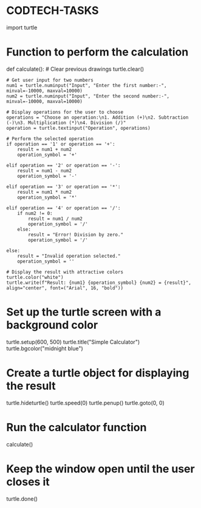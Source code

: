 # CODTECH-TASKS
import turtle

# Function to perform the calculation
def calculate():
    # Clear previous drawings
    turtle.clear()

    # Get user input for two numbers
    num1 = turtle.numinput("Input", "Enter the first number:-", minval=-10000, maxval=10000)
    num2 = turtle.numinput("Input", "Enter the second number:-", minval=-10000, maxval=10000)

    # Display operations for the user to choose
    operations = "Choose an operation:\n1. Addition (+)\n2. Subtraction (-)\n3. Multiplication (*)\n4. Division (/)"
    operation = turtle.textinput("Operation", operations)

    # Perform the selected operation
    if operation == '1' or operation == '+':
        result = num1 + num2
        operation_symbol = '+'

    elif operation == '2' or operation == '-':
        result = num1 - num2
        operation_symbol = '-'

    elif operation == '3' or operation == '*':
        result = num1 * num2
        operation_symbol = '*'

    elif operation == '4' or operation == '/':
        if num2 != 0:
            result = num1 / num2
            operation_symbol = '/'
        else:
            result = "Error! Division by zero."
            operation_symbol = '/'

    else:
        result = "Invalid operation selected."
        operation_symbol = ''

    # Display the result with attractive colors
    turtle.color("white")
    turtle.write(f"Result: {num1} {operation_symbol} {num2} = {result}", align="center", font=("Arial", 16, "bold"))

# Set up the turtle screen with a background color
turtle.setup(600, 500)
turtle.title("Simple Calculator")
turtle.bgcolor("midnight blue")

# Create a turtle object for displaying the result
turtle.hideturtle()
turtle.speed(0)
turtle.penup()
turtle.goto(0, 0)

# Run the calculator function
calculate()

# Keep the window open until the user closes it
turtle.done()
